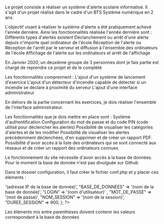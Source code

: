 Le projet consiste à réaliser un système d'alerte scolaire informatisé.
Il s'agit d'un projet réalisé dans le cadre d'un BTS Système numérique en 2 ans.

L'objectif visant à réaliser le système d'alerte a été pratiquement achevé l'année dernière.
Ainsi les fonctionnalités réalisée l'année dernière sont :
    Différents types d'alertes existent
    Déclanchement ou arrêt  d'une alerte depuis n'importe quel ordinateur de l'école
    Réception de l'alerte ou Réception de l'arrêt  par le serveur et diffusion à l'ensemble  des ordinateurs de l'école
    Affichage de l'alerte sur les ordinateurs et arrêt de l'affichage


En Janvier 2020, un deuxième groupe de 3 personnes dont je fais partie est chargé de reprendre ce projet et de le complété

Les fonctionnalités comprennent  :
    L'ajout d'un système de lancement d'exercice
    L'ajout d'un détecteur  d'incendie capable de détecter si un incendie se déclare à proximité du serveur
    L'ajout d'une interface administrateur

En dehors de la partie concernant les exercices, je dois réaliser l'ensemble de l'interface administrateur.

Les fonctionnalités que je dois mettre en place sont :
    Système d'authentification
    Configuration du mot de passe et du code PIN (code utilisé pour déclencher  les alertes)
    Possibilité de visualiser les catégories d'alertes et de les modifier
    Possibilité de visualiser les alertes précédemment déclenchées, d'en supprimer et de créer un rapport PDF.
    Possibilité d'avoir accès à la liste des ordinateurs qui se sont connecté aux réseaux et de créer un rapport des ordinateurs connues
    


Le fonctionnement du site nécessite d'avoir accès à la base de données. Pour le moment la base de donnée n'est pas divulguée sur Github


Dans le dossier configuration, il faut créer le fichier conf.php et y placer ces éléments :
<?php
$config = array(
    "HOTE" => '(adresse IP de la base de donnée)',
    "BASE_DE_DONNEES" => '(nom de la base de donnée)',
    "LOGIN" => '(nom d'utilisateur)' , 
    "MOT_DE_PASSE" => '(mot de passe)',
	"NOM_SESSION" => '(nom de la session)',
	"DUREE_SESSION" => 900,	
);
?>

Les éléments mis entre parenthèses doivent contenir les valeurs correspondant à la base de données